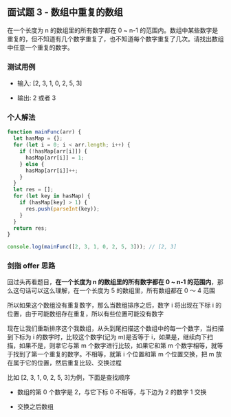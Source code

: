 ## 面试题 3 - 数组中重复的数组

在一个长度为 n 的数组里的所有数字都在 0 ~ n-1 的范围内。数组中某些数字是重复的，但不知道有几个数字重复了，也不知道每个数字重复了几次。请找出数组中任意一个重复的数字。

### 测试用例

- 输入: [2, 3, 1, 0, 2, 5, 3]

- 输出: 2 或者 3

### 个人解法

```javascript
function mainFunc(arr) {
  let hasMap = {};
  for (let i = 0; i < arr.length; i++) {
    if (!hasMap[arr[i]]) {
      hasMap[arr[i]] = 1;
    } else {
      hasMap[arr[i]]++;
    }
  }
  let res = [];
  for (let key in hasMap) {
    if (hasMap[key] > 1) {
      res.push(parseInt(key));
    }
  }
  return res;
}

console.log(mainFunc([2, 3, 1, 0, 2, 5, 3])); // [2, 3]
```

### 剑指 offer 思路

回过头再看题目，**在一个长度为 n 的数组里的所有数字都在 0 ~ n-1 的范围内**，那么这句话可以这么理解，在一个长度为 5 的数组里，所有数组都在 0 ～ 4 范围

所以如果这个数组没有重复数字，那么当数组排序之后，数字 i 将出现在下标 i 的位置，由于可能数组存在重复，所以有些位置可能没有数字

现在让我们重新排序这个我数组，从头到尾扫描这个数组中的每一个数字，当扫描到下标为 i 的数字时，比较这个数字(记为 m)是否等于 i，如果是，继续向下扫描，如果不是，则拿它与第 m 个数字进行比较，如果它和第 m 个数字相等，就等于找到了第一个重复的数字。不相等，就第 i 个位置和第 m 个位置交换，把 m 放在属于它的位置，然后重复比较、交换过程

比如 [2, 3, 1, 0, 2, 5, 3]为例，下面是查找顺序

- 数组的第 0 个数字是 2，与它下标 0 不相等，与下边为 2 的数字 1 交换

- 交换之后数组
